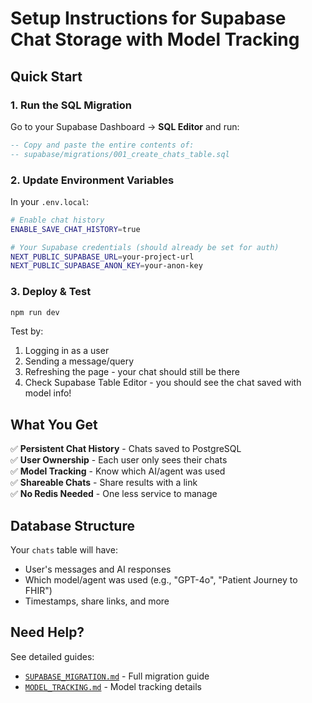 # Setup Instructions for Supabase Chat Storage with Model Tracking

## Quick Start

### 1. Run the SQL Migration

Go to your Supabase Dashboard → **SQL Editor** and run:

```sql
-- Copy and paste the entire contents of:
-- supabase/migrations/001_create_chats_table.sql
```

### 2. Update Environment Variables

In your `.env.local`:

```bash
# Enable chat history
ENABLE_SAVE_CHAT_HISTORY=true

# Your Supabase credentials (should already be set for auth)
NEXT_PUBLIC_SUPABASE_URL=your-project-url
NEXT_PUBLIC_SUPABASE_ANON_KEY=your-anon-key
```

### 3. Deploy & Test

```bash
npm run dev
```

Test by:

1. Logging in as a user
2. Sending a message/query
3. Refreshing the page - your chat should still be there
4. Check Supabase Table Editor - you should see the chat saved with model info!

## What You Get

✅ **Persistent Chat History** - Chats saved to PostgreSQL  
✅ **User Ownership** - Each user only sees their chats  
✅ **Model Tracking** - Know which AI/agent was used  
✅ **Shareable Chats** - Share results with a link  
✅ **No Redis Needed** - One less service to manage

## Database Structure

Your `chats` table will have:

- User's messages and AI responses
- Which model/agent was used (e.g., "GPT-4o", "Patient Journey to FHIR")
- Timestamps, share links, and more

## Need Help?

See detailed guides:

- [`SUPABASE_MIGRATION.md`](./SUPABASE_MIGRATION.md) - Full migration guide
- [`MODEL_TRACKING.md`](./MODEL_TRACKING.md) - Model tracking details

